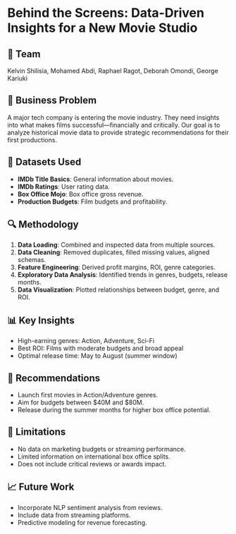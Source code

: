 # Behind the Screens: Data-Driven Insights for a New Movie Studio

## 👥 Team
Kelvin Shilisia, Mohamed Abdi, Raphael Ragot, Deborah Omondi, George Kariuki

## 🎯 Business Problem
A major tech company is entering the movie industry. They need insights into what makes films successful—financially and critically. Our goal is to analyze historical movie data to provide strategic recommendations for their first productions.

## 📁 Datasets Used
- **IMDb Title Basics**: General information about movies.
- **IMDb Ratings**: User rating data.
- **Box Office Mojo**: Box office gross revenue.
- **Production Budgets**: Film budgets and profitability.

## 🔍 Methodology
1. **Data Loading**: Combined and inspected data from multiple sources.
2. **Data Cleaning**: Removed duplicates, filled missing values, aligned schemas.
3. **Feature Engineering**: Derived profit margins, ROI, genre categories.
4. **Exploratory Data Analysis**: Identified trends in genres, budgets, release months.
5. **Data Visualization**: Plotted relationships between budget, genre, and ROI.

## 📊 Key Insights
- High-earning genres: Action, Adventure, Sci-Fi
- Best ROI: Films with moderate budgets and broad appeal
- Optimal release time: May to August (summer window)

## 📌 Recommendations
- Launch first movies in Action/Adventure genres.
- Aim for budgets between $40M and $80M.
- Release during the summer months for higher box office potential.

## 🚧 Limitations
- No data on marketing budgets or streaming performance.
- Limited information on international box office splits.
- Does not include critical reviews or awards impact.

## 📈 Future Work
- Incorporate NLP sentiment analysis from reviews.
- Include data from streaming platforms.
- Predictive modeling for revenue forecasting.
